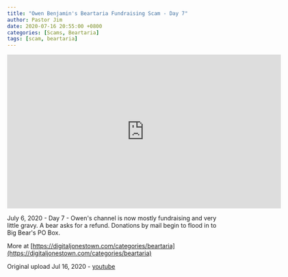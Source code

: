 ```yaml
---
title: "Owen Benjamin's Beartaria Fundraising Scam - Day 7"
author: Pastor Jim
date: 2020-07-16 20:55:00 +0800
categories: [Scams, Beartaria]
tags: [scam, beartaria]
---
```


<iframe width="640" height="360" scrolling="no" frameborder="0" style="border: none;" src="https://www.bitchute.com/embed/LRto1RHsbamO/"></iframe>

July 6, 2020 - Day 7 - Owen's channel is now mostly fundraising and very little gravy. A bear asks for a refund. Donations by mail begin to flood in to Big Bear's PO Box.

More at [https://digitaljonestown.com/categories/beartaria](https://digitaljonestown.com/categories/beartaria)

Original upload Jul 16, 2020 - [youtube](https://youtu.be/IW1aMPJtuUM)

